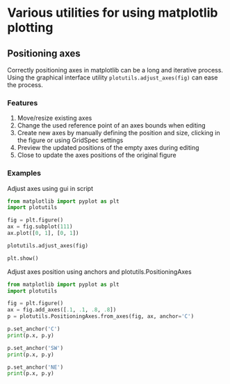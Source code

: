 # Various utilities for using matplotlib plotting

## Positioning axes
Correctly positioning axes in matplotlib can be a long and iterative process. Using the graphical interface utility `plotutils.adjust_axes(fig)` can ease the process.

### Features
1. Move/resize existing axes
2. Change the used reference point of an axes bounds when editing
3. Create new axes by manually defining the position and size, clicking in the figure or using GridSpec settings
4. Preview the updated positions of the empty axes during editing
5. Close to update the axes positions of the original figure

### Examples

Adjust axes using gui in script

```python
from matplotlib import pyplot as plt
import plotutils

fig = plt.figure()
ax = fig.subplot(111)
ax.plot([0, 1], [0, 1])

plotutils.adjust_axes(fig)

plt.show()
```

Adjust axes position using anchors and plotutils.PositioningAxes

```python
from matplotlib import pyplot as plt
import plotutils

fig = plt.figure()
ax = fig.add_axes([.1, .1, .8, .8])
p = plotutils.PositioningAxes.from_axes(fig, ax, anchor='C')

p.set_anchor('C')
print(p.x, p.y)

p.set_anchor('SW')
print(p.x, p.y)

p.set_anchor('NE')
print(p.x, p.y)
```
